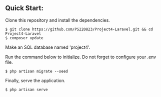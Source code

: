 ## Quick Start:

Clone this repository and install the dependencies.

    $ git clone https://github.com/PS220823/Project4-Laravel.git && cd Project4-Laravel
    $ composer update

Make an SQL database named 'project4'.

Run the command below to initialize. Do not forget to configure your .env file. 

    $ php artisan migrate --seed

Finally, serve the application.

    $ php artisan serve
